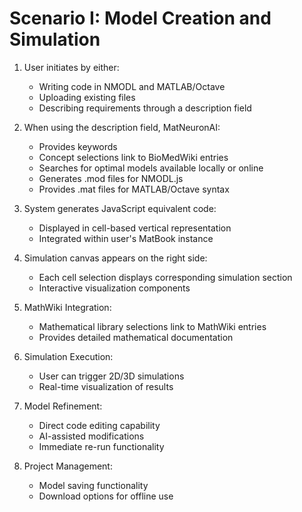 # Scenario I: Model Creation and Simulation

1. User initiates by either:
   - Writing code in NMODL and MATLAB/Octave
   - Uploading existing files
   - Describing requirements through a description field

2. When using the description field, MatNeuronAI:
   - Provides keywords 
   - Concept selections link to BioMedWiki entries 
   - Searches for optimal models available locally or online
   - Generates .mod files for NMODL.js
   - Provides .mat files for MATLAB/Octave syntax

3. System generates JavaScript equivalent code:
   - Displayed in cell-based vertical representation
   - Integrated within user's MatBook instance

4. Simulation canvas appears on the right side:
   - Each cell selection displays corresponding simulation section
   - Interactive visualization components

5. MathWiki Integration:
   - Mathematical library selections link to MathWiki entries
   - Provides detailed mathematical documentation

6. Simulation Execution:
   - User can trigger 2D/3D simulations
   - Real-time visualization of results

7. Model Refinement:
   - Direct code editing capability
   - AI-assisted modifications
   - Immediate re-run functionality

8. Project Management:
   - Model saving functionality
   - Download options for offline use

